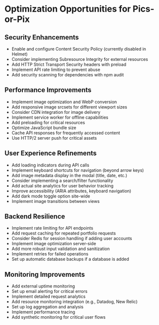 # Optimization Opportunities for Pics-or-Pix

## Security Enhancements
- Enable and configure Content Security Policy (currently disabled in Helmet)
- Consider implementing Subresource Integrity for external resources
- Add HTTP Strict Transport Security headers with preload
- Implement API rate limiting to prevent abuse
- Add security scanning for dependencies with npm audit

## Performance Improvements
- Implement image optimization and WebP conversion
- Add responsive image srcsets for different viewport sizes
- Consider CDN integration for image delivery
- Implement service worker for offline capabilities
- Add preloading for critical resources
- Optimize JavaScript bundle size
- Cache API responses for frequently accessed content
- Use HTTP/2 server push for critical assets

## User Experience Refinements
- Add loading indicators during API calls
- Implement keyboard shortcuts for navigation (beyond arrow keys)
- Add image metadata display in the modal (title, date, etc.)
- Consider implementing a search/filter functionality
- Add actual site analytics for user behavior tracking
- Improve accessibility (ARIA attributes, keyboard navigation)
- Add dark mode toggle option site-wide
- Implement image transitions between views

## Backend Resilience
- Implement rate limiting for API endpoints
- Add request caching for repeated portfolio requests
- Consider Redis for session handling if adding user accounts
- Implement image optimization server-side
- Add more robust input validation and sanitization
- Implement retries for failed operations
- Set up automatic database backups if a database is added

## Monitoring Improvements
- Add external uptime monitoring
- Set up email alerting for critical errors
- Implement detailed request analytics
- Add resource monitoring integration (e.g., Datadog, New Relic)
- Set up log aggregation and analysis
- Implement performance tracing
- Add synthetic monitoring for critical user flows